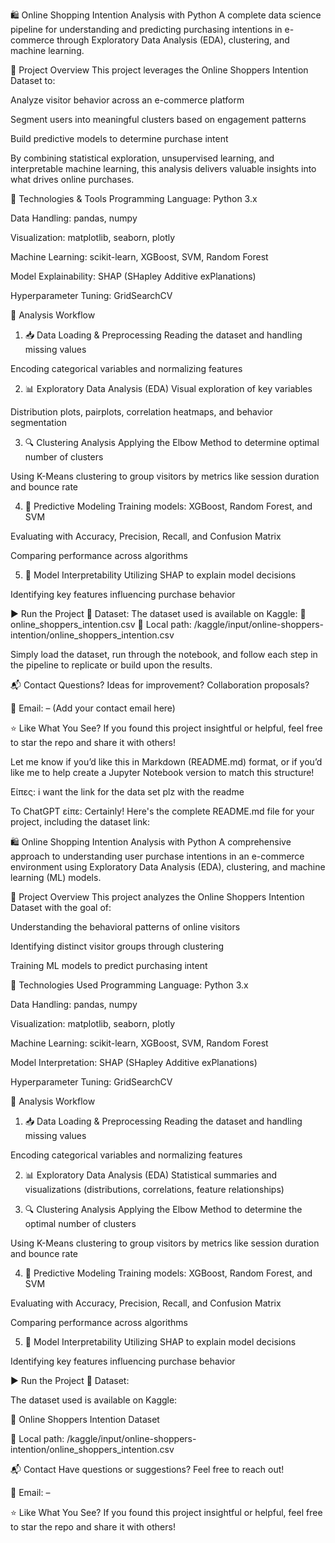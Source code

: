 🛍️ Online Shopping Intention Analysis with Python
A complete data science pipeline for understanding and predicting purchasing intentions in e-commerce through Exploratory Data Analysis (EDA), clustering, and machine learning.

📌 Project Overview
This project leverages the Online Shoppers Intention Dataset to:

Analyze visitor behavior across an e-commerce platform

Segment users into meaningful clusters based on engagement patterns

Build predictive models to determine purchase intent

By combining statistical exploration, unsupervised learning, and interpretable machine learning, this analysis delivers valuable insights into what drives online purchases.

🧰 Technologies & Tools
Programming Language: Python 3.x

Data Handling: pandas, numpy

Visualization: matplotlib, seaborn, plotly

Machine Learning: scikit-learn, XGBoost, SVM, Random Forest

Model Explainability: SHAP (SHapley Additive exPlanations)

Hyperparameter Tuning: GridSearchCV

🧪 Analysis Workflow
1. 📥 Data Loading & Preprocessing
Reading the dataset and handling missing values

Encoding categorical variables and normalizing features

2. 📊 Exploratory Data Analysis (EDA)
Visual exploration of key variables

Distribution plots, pairplots, correlation heatmaps, and behavior segmentation

3. 🔍 Clustering Analysis
Applying the Elbow Method to determine optimal number of clusters

Using K-Means clustering to group visitors by metrics like session duration and bounce rate

4. 🤖 Predictive Modeling
Training models: XGBoost, Random Forest, and SVM

Evaluating with Accuracy, Precision, Recall, and Confusion Matrix

Comparing performance across algorithms

5. 🧠 Model Interpretability
Utilizing SHAP to explain model decisions

Identifying key features influencing purchase behavior

▶️ Run the Project
📁 Dataset:
The dataset used is available on Kaggle:
📎 online_shoppers_intention.csv
📂 Local path: /kaggle/input/online-shoppers-intention/online_shoppers_intention.csv

Simply load the dataset, run through the notebook, and follow each step in the pipeline to replicate or build upon the results.

📬 Contact
Questions? Ideas for improvement? Collaboration proposals?

📧 Email: – (Add your contact email here)

⭐ Like What You See?
If you found this project insightful or helpful, feel free to star the repo and share it with others!

Let me know if you’d like this in Markdown (README.md) format, or if you’d like me to help create a Jupyter Notebook version to match this structure!







Είπες:
i want the link for the data set plz with the readme


Το ChatGPT είπε:
Certainly! Here's the complete README.md file for your project, including the dataset link:

🛍️ Online Shopping Intention Analysis with Python
A comprehensive approach to understanding user purchase intentions in an e-commerce environment using Exploratory Data Analysis (EDA), clustering, and machine learning (ML) models.

📌 Project Overview
This project analyzes the Online Shoppers Intention Dataset with the goal of:

Understanding the behavioral patterns of online visitors

Identifying distinct visitor groups through clustering

Training ML models to predict purchasing intent

🧰 Technologies Used
Programming Language: Python 3.x

Data Handling: pandas, numpy

Visualization: matplotlib, seaborn, plotly

Machine Learning: scikit-learn, XGBoost, SVM, Random Forest

Model Interpretation: SHAP (SHapley Additive exPlanations)

Hyperparameter Tuning: GridSearchCV

🧪 Analysis Workflow
1. 📥 Data Loading & Preprocessing
Reading the dataset and handling missing values

Encoding categorical variables and normalizing features

2. 📊 Exploratory Data Analysis (EDA)
Statistical summaries and visualizations (distributions, correlations, feature relationships)

3. 🔍 Clustering Analysis
Applying the Elbow Method to determine the optimal number of clusters

Using K-Means clustering to group visitors by metrics like session duration and bounce rate

4. 🤖 Predictive Modeling
Training models: XGBoost, Random Forest, and SVM

Evaluating with Accuracy, Precision, Recall, and Confusion Matrix

Comparing performance across algorithms

5. 🧠 Model Interpretability
Utilizing SHAP to explain model decisions

Identifying key features influencing purchase behavior

▶️ Run the Project
📁 Dataset:

The dataset used is available on Kaggle:

📎 Online Shoppers Intention Dataset

📂 Local path: /kaggle/input/online-shoppers-intention/online_shoppers_intention.csv

📬 Contact
Have questions or suggestions? Feel free to reach out!

📧 Email: –

⭐ Like What You See?
If you found this project insightful or helpful, feel free to star the repo and share it with others!
